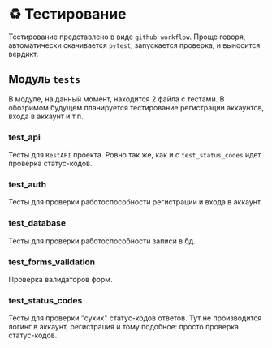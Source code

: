 # :recycle: Тестирование

Тестирование представлено в виде `github workflow`. Проще говоря, автоматически скачивается `pytest`, запускается проверка, и выносится вердикт.

## Модуль `tests`

В модуле, на данный момент, находится 2 файла с тестами. В обозримом будущем планируется тестирование регистрации аккаунтов, входа в аккаунт и т.п.

### test_api

Тесты для `RestAPI` проекта. Ровно так же, как и с `test_status_codes` идет проверка статус-кодов.


### test_auth

Тесты для проверки работоспособности регистрации и входа в аккаунт.

### test_database

Тесты для проверки работоспособности записи в бд.

### test_forms_validation

Проверка валидаторов форм.

### test_status_codes

Тесты для проверки "сухих" статус-кодов ответов. Тут не производится логинг в аккаунт, регистрация и тому подобное: просто проверка статус-кодов.

